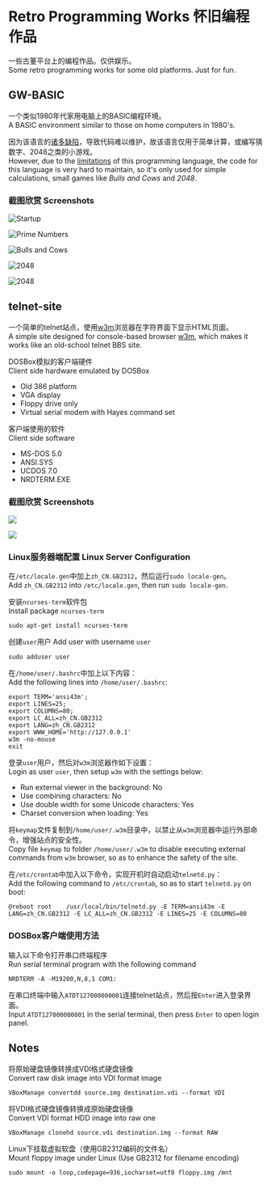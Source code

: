Retro Programming Works 怀旧编程作品
====================================

一些古董平台上的编程作品。仅供娱乐。  
Some retro programming works for some old platforms. Just for fun.

GW-BASIC
--------

一个类似1980年代家用电脑上的BASIC编程环境。  
A BASIC environment similar to those on home computers in 1980's.

因为该语言的[诸多缺陷](http://www.cnbeta.com/articles/deep/232400.htm)，导致代码难以维护，故该语言仅用于简单计算，或编写猜数字、2048之类的小游戏。  
However, due to the [limitations](http://programmingisterrible.com/post/40132515169/dijkstra-basic) of this programming language, the code for this language is very hard to maintain, so it's only used for simple calculations, small games like *Bulls and Cows* and *2048*.

### 截图欣赏 Screenshots

![Startup](http://frank-deng.github.io/retro-works/Startup.png)

![Prime Numbers](http://frank-deng.github.io/retro-works/Prime%20Numbers.png)

![Bulls and Cows](http://frank-deng.github.io/retro-works/Guessnum.png)

![2048](http://frank-deng.github.io/retro-works/2048-1.png)

![2048](http://frank-deng.github.io/retro-works/2048-2.png)


telnet-site
-----------

一个简单的telnet站点，使用[w3m](http://w3m.sourceforge.net)浏览器在字符界面下显示HTML页面。  
A simple site designed for console-based browser [w3m](http://w3m.sourceforge.net), which makes it works like an old-school telnet BBS site.

DOSBox模拟的客户端硬件  
Client side hardware emulated by DOSBox

* Old 386 platform
* VGA display
* Floppy drive only
* Virtual serial modem with Hayes command set

客户端使用的软件  
Client side software

* MS-DOS 5.0
* ANSI.SYS
* UCDOS 7.0
* NRDTERM.EXE

### 截图欣赏 Screenshots

![](http://frank-deng.github.io/retro-works/Telnet%201.png)

![](http://frank-deng.github.io/retro-works/Telnet%202.png)

### Linux服务器端配置 Linux Server Configuration

在`/etc/locale.gen`中加上`zh_CN.GB2312`，然后运行`sudo locale-gen`。  
Add `zh_CN.GB2312` into `/etc/locale.gen`, then run `sudo locale-gen`.

安装`ncurses-term`软件包  
Install package `ncurses-term`

	sudo apt-get install ncurses-term
	
创建`user`用户
Add user with username `user`
	
	sudo adduser user

在`/home/user/.bashrc`中加上以下内容：  
Add the following lines into `/home/user/.bashrc`:

	export TERM='ansi43m';
	export LINES=25;
	export COLUMNS=80;
	export LC_ALL=zh_CN.GB2312
	export LANG=zh_CN.GB2312
	export WWW_HOME='http://127.0.0.1'
	w3m -no-mouse
	exit

登录`user`用户，然后对`w3m`浏览器作如下设置：  
Login as user `user`, then setup `w3m` with the settings below:

* Run external viewer in the background: No
* Use combining characters: No
* Use double width for some Unicode characters: Yes
* Charset conversion when loading: Yes

将`keymap`文件复制到`/home/user/.w3m`目录中，以禁止从`w3m`浏览器中运行外部命令，增强站点的安全性。  
Copy file `keymap` to folder `/home/user/.w3m` to disable executing external commands from `w3m` browser, so as to enhance the safety of the site.

在`/etc/crontab`中加入以下命令，实现开机时自动启动`telnetd.py`：  
Add the following command to `/etc/crontab`, so as to start `telnetd.py` on boot:

	@reboot root    /usr/local/bin/telnetd.py -E TERM=ansi43m -E LANG=zh_CN.GB2312 -E LC_ALL=zh_CN.GB2312 -E LINES=25 -E COLUMNS=80

### DOSBox客户端使用方法

输入以下命令打开串口终端程序  
Run serial terminal program with the following command

	NRDTERM -A -M19200,N,8,1 COM1:

在串口终端中输入`ATDT127000000001`连接telnet站点，然后按`Enter`进入登录界面。  
Input `ATDT127000000001` in the serial terminal, then press `Enter` to open login panel.


Notes 
-----

将原始硬盘镜像转换成VDI格式硬盘镜像  
Convert raw disk image into VDI format image

	VBoxManage convertdd source.img destination.vdi --format VDI

将VDI格式硬盘镜像转换成原始硬盘镜像  
Convert VDI format HDD image into raw one

	VBoxManage clonehd source.vdi destination.img --format RAW

Linux下挂载虚拟软盘（使用GB2312编码的文件名）  
Mount floppy image under Linux (Use GB2312 for filename encoding)

	sudo mount -o loop,codepage=936,iocharset=utf8 floppy.img /mnt

